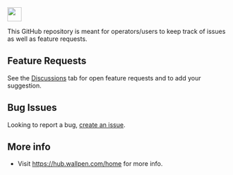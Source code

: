 <img src="https://verticalprinters.com/wp-content/uploads/2022/11/wallPen-North-America-Logo-BLACK-1.png" style="height: 32px;">

This GitHub repository is meant for operators/users to keep track of issues as well as feature requests.

## Feature Requests
See the <a href="https://github.com/Kyle-EIW/WallPen/discussions/new?category=ideas">Discussions</a> tab for open feature requests and to add your suggestion.

## Bug Issues
Looking to report a bug, <a href="https://github.com/Kyle-EIW/WallPen/issues/new">create an issue</a>.

## More info
- Visit <a href="https://hub.wallpen.com/home">https://hub.wallpen.com/home for more info.  
